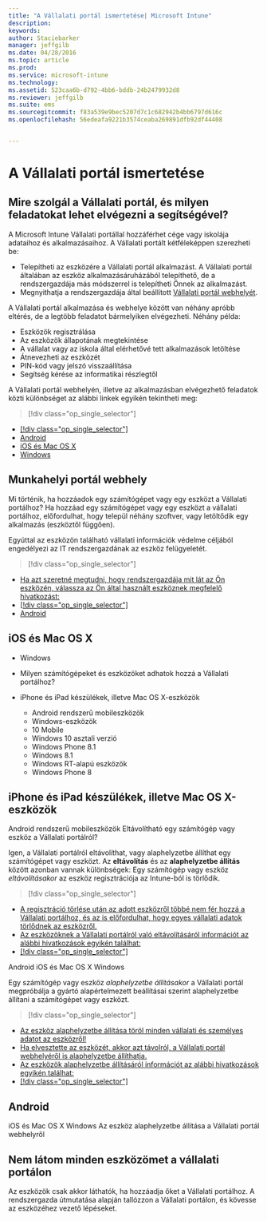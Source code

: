 ```yaml
---
title: "A Vállalati portál ismertetése| Microsoft Intune"
description: 
keywords: 
author: Staciebarker
manager: jeffgilb
ms.date: 04/28/2016
ms.topic: article
ms.prod: 
ms.service: microsoft-intune
ms.technology: 
ms.assetid: 523caa6b-d792-4bb6-bddb-24b2479932d8
ms.reviewer: jeffgilb
ms.suite: ems
ms.sourcegitcommit: f83a539e9bec5207d7c1c682942b4bb6797d616c
ms.openlocfilehash: 56edeafa9221b3574ceaba269891dfb92df44408


---
```


# A Vállalati portál ismertetése

## Mire szolgál a Vállalati portál, és milyen feladatokat lehet elvégezni a segítségével?
A Microsoft Intune Vállalati portállal hozzáférhet cége vagy iskolája adataihoz és alkalmazásaihoz. A Vállalati portált kétféleképpen szerezheti be:

- Telepítheti az eszközére a Vállalati portál alkalmazást. A Vállalati portál általában az eszköz alkalmazásáruházából telepíthető, de a rendszergazdája más módszerrel is telepítheti Önnek az alkalmazást.
- Megnyithatja a rendszergazdája által beállított [Vállalati portál webhelyét](http://portal.manage.microsoft.com). 

A Vállalati portál alkalmazása és webhelye között van néhány apróbb eltérés, de a legtöbb feladatot bármelyiken elvégezheti. Néhány példa:

- Eszközök regisztrálása
- Az eszközök állapotának megtekintése
- A vállalat vagy az iskola által elérhetővé tett alkalmazások letöltése
- Átnevezheti az eszközét
- PIN-kód vagy jelszó visszaállítása
- Segítség kérése az informatikai részlegtől

A Vállalati portál webhelyén, illetve az alkalmazásban elvégezhető feladatok közti különbséget az alábbi linkek egyikén tekintheti meg:

> [!div class="op_single_selector"]
- [[!div class="op_single_selector"]](using-your-android-device-with-intune.md)
- [Android](using-your-ios-or-mac-os-x-device-with-intune.md)
- [iOS és Mac OS X](using-your-windows-device-with-intune.md)
- [Windows](using-the-intune-company-portal-website.md)

## Munkahelyi portál webhely
Mi történik, ha hozzáadok egy számítógépet vagy egy eszközt a Vállalati portálhoz?  Ha hozzáad egy számítógépet vagy egy eszközt a vállalati portálhoz, előfordulhat, hogy települ néhány szoftver, vagy letöltődik egy alkalmazás (eszköztől függően).

Egyúttal az eszközön található vállalati információk védelme céljából engedélyezi az IT rendszergazdának az eszköz felügyeletét.

> [!div class="op_single_selector"]
- [Ha azt szeretné megtudni, hogy rendszergazdája mit lát az Ön eszközén, válassza az Ön által használt eszköznek megfelelő hivatkozást:](what-happens-if-you-install-the-company-portal-app-and-enroll-your-device-in-intune-android.md)
- [[!div class="op_single_selector"]](what-happens-if-you-install-the-company-portal-app-and-enroll-your-device-in-intune-ios.md)
- [Android](what-can-your-it-administrator-see-when-you-enroll-your-device-in-intune-windows.md)

## iOS és Mac OS X

-   Windows

-   Milyen számítógépeket és eszközöket adhatok hozzá a Vállalati portálhoz?

-   iPhone és iPad készülékek, illetve Mac OS X-eszközök
    -   Android rendszerű mobileszközök
    -   Windows-eszközök
    -   10 Mobile
    -   Windows 10 asztali verzió
    -   Windows Phone 8.1
    -   Windows 8.1
    -   Windows RT-alapú eszközök
    -   Windows Phone 8


## iPhone és iPad készülékek, illetve Mac OS X-eszközök
Android rendszerű mobileszközök Eltávolítható egy számítógép vagy eszköz a Vállalati portálról?

Igen, a Vállalati portálról eltávolíthat, vagy alaphelyzetbe állíthat egy számítógépet vagy eszközt. Az **eltávolítás** és az **alaphelyzetbe állítás** között azonban vannak különbségek: Egy számítógép vagy eszköz *eltávolításakor* az eszköz regisztrációja az Intune-ból is törlődik.

> [!div class="op_single_selector"]
- [A regisztráció törlése után az adott eszközről többé nem fér hozzá a Vállalati portálhoz, és az is előfordulhat, hogy egyes vállalati adatok törlődnek az eszközről.](unenroll-your-device-from-intune-android.md)
- [Az eszközöknek a Vállalati portálról való eltávolításáról információt az alábbi hivatkozások egyikén találhat:](unenroll-your-device-from-intune-ios.md)
- [[!div class="op_single_selector"]](unenroll-your-device-from-intune-windows.md)

Android iOS és Mac OS X Windows

Egy számítógép vagy eszköz *alaphelyzetbe állításakor* a Vállalati portál megpróbálja a gyártó alapértelmezett beállításai szerint alaphelyzetbe állítani a számítógépet vagy eszközt.

> [!div class="op_single_selector"]
- [Az eszköz alaphelyzetbe állítása töröl minden vállalati és személyes adatot az eszközről!](reset-erase-your-lost-or-stolen-device-android.md)
- [Ha elvesztette az eszközét, akkor azt távolról, a Vállalati portál webhelyéről is alaphelyzetbe állíthatja.](reset-erase-your-lost-or-stolen-device-ios.md)
- [Az eszközök alaphelyzetbe állításáról információt az alábbi hivatkozások egyikén találhat:](reset-erase-your-lost-or-stolen-device-windows.md)
- [[!div class="op_single_selector"]](reset-your-device-cpwebsite.md)

## Android
iOS és Mac OS X Windows Az eszköz alaphelyzetbe állítása a Vállalati portál webhelyről

## Nem látom minden eszközömet a vállalati portálon
Az eszközök csak akkor láthatók, ha hozzáadja őket a Vállalati portálhoz. A rendszergazda útmutatása alapján tallózzon a Vállalati portálon, és kövesse az eszközéhez vezető lépéseket.







<!--HONumber=Jun16_HO4-->


